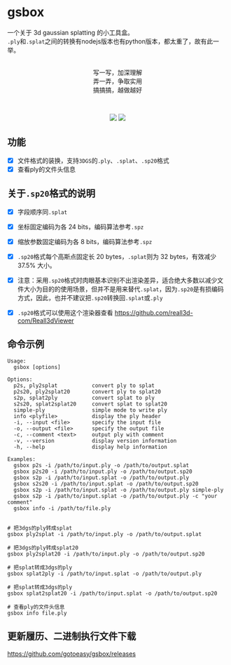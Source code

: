 # gsbox

一个关于 3d gaussian splatting 的小工具盒。<br>
`.ply`和`.splat`之间的转换有nodejs版本也有python版本，都太重了，故有此一举。<br>
<br>
<p align="center">
写一写，加深理解<br>
弄一弄，争取实用<br>
搞搞搞，越做越好
<p>

<br>

<p align="center">
    <a href="https://github.com/gotoeasy/gsbox/releases/latest"><img src="https://img.shields.io/github/release/gotoeasy/gsbox.svg"></a>
    <a href="https://github.com/gotoeasy/gsbox/blob/master/LICENSE"><img src="https://img.shields.io/github/license/gotoeasy/gsbox"></a>
<p>

## 功能
- [x] 文件格式的装换，支持`3DGS`的`.ply`、`.splat`、`.sp20`格式
- [x] 查看ply的文件头信息

## 关于`.sp20`格式的说明
- [x] 字段顺序同`.splat`
- [x] 坐标固定编码为各 24 bits，编码算法参考`.spz`
- [x] 缩放参数固定编码为各 8 bits，编码算法参考`.spz`
- [x] `.sp20`格式每个高斯点固定长 20 bytes，`.splat`则为 32 bytes，有效减少 37.5% 大小。
- [x] 注意：采用`.sp20`格式时肉眼基本识别不出渲染差异，适合绝大多数以减少文件大小为目的的使用场景，但并不是用来替代`.splat`，因为`.sp20`是有损编码方式，因此，也并不建议把`.sp20`转换回`.splat`或`.ply`
- [x] `.sp20`格式可以使用这个渲染器查看 https://github.com/reall3d-com/Reall3dViewer


## 命令示例
```shell
Usage:
  gsbox [options]

Options:
  p2s, ply2splat           convert ply to splat
  p2s20, ply2splat20       convert ply to splat20
  s2p, splat2ply           convert splat to ply
  s2s20, splat2splat20     convert splat to splat20
  simple-ply               simple mode to write ply
  info <plyfile>           display the ply header
  -i, --input <file>       specify the input file
  -o, --output <file>      specify the output file
  -c, --comment <text>     output ply with comment
  -v, --version            display version information
  -h, --help               display help information

Examples:
  gsbox p2s -i /path/to/input.ply -o /path/to/output.splat
  gsbox p2s20 -i /path/to/input.ply -o /path/to/output.sp20
  gsbox s2p -i /path/to/input.splat -o /path/to/output.ply
  gsbox s2s20 -i /path/to/input.splat -o /path/to/output.sp20
  gsbox s2p -i /path/to/input.splat -o /path/to/output.ply simple-ply
  gsbox s2p -i /path/to/input.splat -o /path/to/output.ply -c "your comment"
  gsbox info -i /path/to/file.ply


# 把3dgs的ply转成splat
gsbox ply2splat -i /path/to/input.ply -o /path/to/output.splat

# 把3dgs的ply转成splat20
gsbox ply2splat20 -i /path/to/input.ply -o /path/to/output.sp20

# 把splat转成3dgs的ply
gsbox splat2ply -i /path/to/input.splat -o /path/to/output.ply

# 把splat转成3dgs的ply
gsbox splat2splat20 -i /path/to/input.splat -o /path/to/output.sp20

# 查看ply的文件头信息
gsbox info file.ply
```


## 更新履历、二进制执行文件下载
https://github.com/gotoeasy/gsbox/releases
